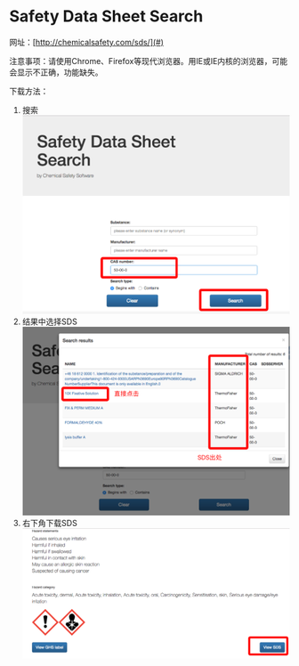 # **Safety Data Sheet Search**

网址：[http://chemicalsafety.com/sds/](#)

注意事项：请使用Chrome、Firefox等现代浏览器。用IE或IE内核的浏览器，可能会显示不正确，功能缺失。

下载方法：

1. 搜索
![](/assets/sds-search.png)
2. 结果中选择SDS
![](/assets/sds-search2.png)
3. 右下角下载SDS
![](/assets/sds-search-download.png)

